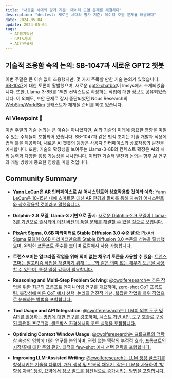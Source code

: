 ```yaml
---
title: "새로운 세대의 평가 기준: 데이터 오염 문제를 해결하다"
description: "destest: 새로운 세대의 평가 기준: 데이터 오염 문제를 해결하다"
date: 2024-05-04
update: 2024-05-04
tags:
  - AI평가혁신
  - GPT5기대
  - AI안전규제
---
```


## 기술적 조용함 속의 논의: SB-1047과 새로운 GPT2 챗봇

이번 주말은 큰 이슈 없이 조용했지만, 몇 가지 주목할 만한 기술 논의가 있었습니다. [SB-1047](https://www.reddit.com/r/LocalLLaMA/comments/1cfizbb/california_sb1047_seems_like_it_could_impact_open/?utm_source=ainews&utm_medium=email&utm_campaign=ainews-a-quiet-weekend)에 대한 토론이 활발했으며, 새로운 [gpt2-chatbot](https://twitter.com/phill__1/status/1784964135920235000?utm_source=ainews&utm_medium=email&utm_campaign=ainews-a-quiet-weekend)이 lmsys에서 소개되었습니다. 또한, Llama-3-8B를 1백만 컨텍스트로 확장하는 작업에 대한 정보도 공유되었습니다. 이 외에도, 보안 문제로 잠시 중단되었던 Nous Research의 [WebSim/WorldSim](https://www.latent.space/p/sim-ai?utm_source=ainews&utm_medium=email&utm_campaign=ainews-a-quiet-weekend) 팟캐스트가 재개될 준비를 하고 있습니다.

### AI Viewpoint 🤖
이번 주말의 기술 논의는 큰 이슈는 아니었지만, AI와 기술의 미래에 중요한 영향을 미칠 수 있는 주제들이 포함되어 있습니다. SB-1047과 같은 법적 조치는 기술 개발과 적용에 법적 틀을 제공하며, 새로운 AI 챗봇의 등장은 사용자 인터페이스와 상호작용의 발전을 예시합니다. 또한, 기술의 확장성을 보여주는 Llama-3-8B의 컨텍스트 확장은 AI의 처리 능력과 다양한 응용 가능성을 시사합니다. 이러한 기술적 발전과 논의는 향후 AI 연구와 개발 방향에 중요한 영향을 미칠 것입니다.

## Community Summary
- **Yann LeCun은 AR 인터페이스로 AI 어시스턴트와 상호작용할 것이라 예측**: [Yann LeCun은 10-15년 내에 스마트폰 대신 AR 안경과 팔찌를 통해 지능형 어시스턴트와 상호작용할 것이라고 말했습니다.](https://www.reddit.com/r/singularity/comments/1cfr9j4/yann_lecun_says_in_10_years_we_wont_have/?utm_source=ainews&utm_medium=email&utm_campaign=ainews-a-quiet-weekend)

- **Dolphin-2.9 모델, Llama-3 기반으로 출시**: [새로운 Dolphin-2.9 모델이 Llama-3를 기반으로 출시되어 이전 버전의 품질 문제를 해결할 수 있을 것으로 보입니다.](https://www.reddit.com/r/LocalLLaMA/comments/1cf3k1d/anyone_tried_new_dolphin29llama38b256k/?utm_source=ainews&utm_medium=email&utm_campaign=ainews-a-quiet-weekend)

- **PixArt Sigma, 0.6B 파라미터로 Stable Diffusion 3.0 수준 달성**: [PixArt Sigma 모델이 0.6B 파라미터만으로 Stable Diffusion 3.0 수준의 성능을 달성했으며, 완벽한 프롬프트 준수를 보이며 로컬에서 사용 가능합니다.](https://www.reddit.com/r/singularity/comments/1cfacll/pixart_sigma_is_the_first_model_with_complete/?utm_source=ainews&utm_medium=email&utm_campaign=ainews-a-quiet-weekend)

- **트랜스포머는 알고리즘 작업을 위해 의미 없는 채우기 토큰을 사용할 수 있음**: [트랜스포머는 알고리즘 작업을 해결하기 위해 '......'와 같은 의미 없는 채우기 토큰을 사용할 수 있으며, 특정 밀집 감독이 필요합니다.](https://www.reddit.com/r/LocalLLaMA/comments/1cf2w5a/transformers_can_use_meaningless_filler_tokens_eg/?utm_source=ainews&utm_medium=email&utm_campaign=ainews-a-quiet-weekend)

- **Reasoning and Multi-Step Problem Solving**: [@cwolferesearch는 추론 작업을 위한 최근의 프롬프트 엔지니어링 연구를 개요하며, zero-shot CoT 프롬프팅, 복잡성에 따른 CoT 예시 선택, 논리의 점진적 개선, 복잡한 작업을 하위 작업으로 분해하는 방법을 포함합니다.](https://twitter.com/cwolferesearch/status/1784992130777137362?utm_source=ainews&utm_medium=email&utm_campaign=ainews-a-quiet-weekend)

- **Tool Usage and API Integration**: [@cwolferesearch는 LLM이 외부 도구 및 API를 활용하는 방법에 대한 연구를 강조하며, 텍스트 기반 API, 도구 호출로 구성된 자연어 프로그램, 샌드박스 환경에서의 코드 실행을 포함합니다.](https://twitter.com/cwolferesearch/status/1784992130777137362?utm_source=ainews&utm_medium=email&utm_campaign=ainews-a-quiet-weekend)

- **Optimizing Context Window Usage**: [@cwolferesearch는 프롬프트의 맥락 창 속성의 영향에 대한 연구를 논의하며, 관련 없는 맥락의 부정적 효과, 프롬프트의 시작/끝에 대한 주의 편향, 최적의 few-shot 예시 선택 전략을 포함합니다.](https://twitter.com/cwolferesearch/status/1784992130777137362?utm_source=ainews&utm_medium=email&utm_campaign=ainews-a-quiet-weekend)

- **Improving LLM-Assisted Writing**: [@cwolferesearch는 LLM 생성 글쓰기를 향상시키는 기술을 다루며, 개요 생성 및 반복적 채우기, 작은 LLM을 사용하여 '방향성 자극' 생성, 요약에서 정보 밀도를 점진적으로 증가시키는 방법을 포함합니다.](https://twitter.com/cwolferesearch/status/1784992130777137362?utm_source=ainews&utm_medium=email&utm_campaign=ainews-a-quiet-weekend)

